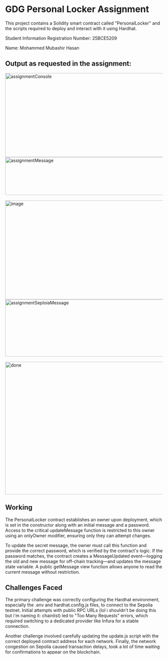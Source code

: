 # GDG Personal Locker Assignment

This project contains a Solidity smart contract called "PersonalLocker" and the scripts required to deploy and interact with it using Hardhat.

Student Information
Registration Number: 25BCE5209

Name: Mohammed Mubashir Hasan


## Output as requested in the assignment:

<img width="841" height="268" alt="assignmentConsole" src="https://github.com/user-attachments/assets/41ddbec3-0e8d-42b1-a668-a1486214a35a" />
<br>

<img width="641" height="121" alt="assignmentMessage" src="https://github.com/user-attachments/assets/93ac6371-b245-462b-9ceb-c9d51c9bb670" />
<br>
<br>
<img width="1334" height="316" alt="image" src="https://github.com/user-attachments/assets/5e547346-f597-4f5c-ac9a-7a21db860178" />

<img width="662" height="182" alt="assignmentSeploiaMessage" src="https://github.com/user-attachments/assets/092038c8-e583-451a-a540-65ae592cb65b" />
<br>
<br>
<img width="915" height="423" alt="done" src="https://github.com/user-attachments/assets/556c1862-398c-4a70-8f74-02a76f72c44a" />

## Working

The PersonalLocker contract establishes an owner upon deployment, which is set in the constructor along with an initial message and a password. Access to the critical updateMessage function is restricted to this owner using an onlyOwner modifier, ensuring only they can attempt changes.

To update the secret message, the owner must call this function and provide the correct password, which is verified by the contract's logic. If the password matches, the contract creates a MessageUpdated event—logging the old and new message for off-chain tracking—and updates the message state variable. A public getMessage view function allows anyone to read the current message without restriction.

## Challenges Faced

The primary challenge was correctly configuring the Hardhat environment, especially the .env and hardhat.config.js files, to connect to the Sepolia testnet. Initial attempts with public RPC URLs (lol i shouldn't be doing this but i'm naming it: chainlist) led to "Too Many Requests" errors, which required switching to a dedicated provider like Infura for a stable connection.

Another challenge involved carefully updating the update.js script with the correct deployed contract address for each network. Finally, the network congestion on Sepolia caused transaction delays, took a lot of time waiting for confirmations to appear on the blockchain.
